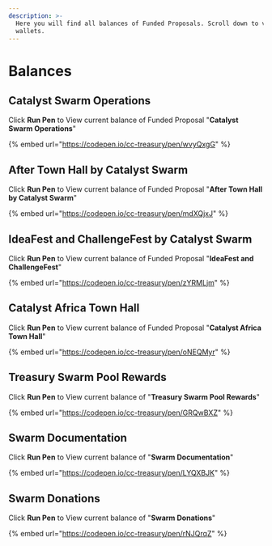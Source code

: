 ```yaml
---
description: >-
  Here you will find all balances of Funded Proposals. Scroll down to view other
  wallets.
---
```


# Balances

## Catalyst Swarm Operations

Click **Run Pen** to View current balance of Funded Proposal "**Catalyst Swarm Operations**"

{% embed url="https://codepen.io/cc-treasury/pen/wvyQxgG" %}

## After Town Hall by Catalyst Swarm

Click **Run Pen** to View current balance of Funded Proposal "**After Town Hall by Catalyst Swarm**"

{% embed url="https://codepen.io/cc-treasury/pen/mdXQjxJ" %}

## IdeaFest and ChallengeFest by Catalyst Swarm

Click **Run Pen** to View current balance of Funded Proposal "**IdeaFest and ChallengeFest**"

{% embed url="https://codepen.io/cc-treasury/pen/zYRMLjm" %}

## Catalyst Africa Town Hall

Click **Run Pen** to View current balance of Funded Proposal "**Catalyst Africa Town Hall**"

{% embed url="https://codepen.io/cc-treasury/pen/oNEQMyr" %}

## Treasury Swarm Pool Rewards

Click **Run Pen** to View current balance of "**Treasury Swarm Pool Rewards**"

{% embed url="https://codepen.io/cc-treasury/pen/GRQwBXZ" %}

## Swarm Documentation

Click **Run Pen** to View current balance of "**Swarm Documentation**"

{% embed url="https://codepen.io/cc-treasury/pen/LYQXBJK" %}

## Swarm Donations

Click **Run Pen** to View current balance of "**Swarm Donations**"

{% embed url="https://codepen.io/cc-treasury/pen/rNJQrqZ" %}

